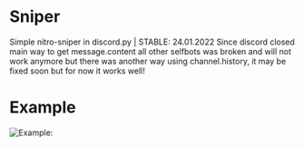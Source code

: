 # Sniper
Simple nitro-sniper in discord.py | STABLE: 24.01.2022
Since discord closed main way to get message.content all other selfbots was broken and will not work anymore
but there was another way using channel.history, it may be fixed soon but for now it works well!

# Example
![Example:](https://media.discordapp.net/attachments/827429251732602880/935083179906310144/unknown.png)
